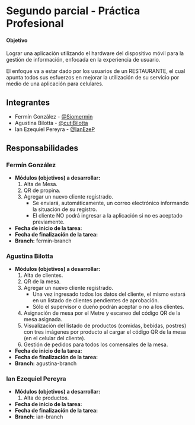 # Segundo parcial - Práctica Profesional 

#### Objetivo

Lograr una aplicación utilizando el hardware del dispositivo móvil para la gestión de información, enfocada en la experiencia de usuario.

El enfoque va a estar dado por los usuarios de un RESTAURANTE, el cual apunta todos sus esfuerzos en mejorar la utilización de su servicio por medio de una aplicación para celulares.

## Integrantes

- Fermín González - [@Siomermin](https://www.github.com/Siomermin)
- Agustina Bilotta - [@cutiBilotta](https://www.github.com/cutiBilotta)
- Ian Ezequiel Pereyra - [@IanEzeP](https://www.github.com/IanEzeP)

## Responsabilidades

### Fermín González
- **Módulos (objetivos) a desarrollar:** 
  1. Alta de Mesa.
  2. QR de propina.
  3. Agregar un nuevo cliente registrado. 
     - Se enviará, automáticamente, un correo electrónico informando la situación de su registro.
     - El cliente NO podrá ingresar a la aplicación si no es aceptado previamente.  
- **Fecha de inicio de la tarea:** 
- **Fecha de finalización de la tarea:** 
- **Branch:** fermin-branch

### Agustina Bilotta
- **Módulos (objetivos) a desarrollar:**
  1. Alta de clientes.
  2. QR de la mesa.
  3. Agregar un nuevo cliente registrado. 
     - Una vez ingresado todos los datos del cliente, el mismo estará en un listado de clientes pendientes de aprobación.
     - Sólo el supervisor o dueño podrán aceptar o no a los clientes.
  4. Asignación de mesa por el Metre y escaneo del código QR de la mesa asignada.
  5. Visualización del listado de productos (comidas, bebidas, postres) con tres imágenes por producto al cargar el código QR de la mesa (en el celular del cliente).
  6. Gestión de pedidos para todos los comensales de la mesa.
- **Fecha de inicio de la tarea:** 
- **Fecha de finalización de la tarea:** 
- **Branch:** agustina-branch

### Ian Ezequiel Pereyra
- **Módulos (objetivos) a desarrollar:** 
  1. Alta de productos.
- **Fecha de inicio de la tarea:** 
- **Fecha de finalización de la tarea:** 
- **Branch:** ian-branch
